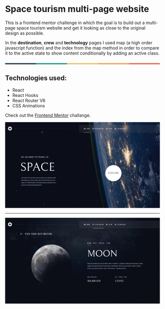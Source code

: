 # Space tourism multi-page website 

This is a frontend mentor challenge in which the goal is to build out a multi-page space tourism website and get it looking as close to the original design as possible.

In the **destination**, **crew** and **technology** pages I used map (a high order javascript function) and the index from the map method in order to compare it to the active state to show content conditionally by adding an active class.

![This is an image](https://raw.githubusercontent.com/philipHinch/underline/main/underline.png)

## Technologies used:

- React
- React Hooks
- React Router V6
- CSS Animations

Check out the [Frontend Mentor](https://www.frontendmentor.io/challenges/space-tourism-multipage-website-gRWj1URZ3) challange.

![home preview](https://raw.githubusercontent.com/philipHinch/space_tourism/main/src/assets/previews/home-desktop-preview.png)

---

![destination preview](https://raw.githubusercontent.com/philipHinch/space_tourism/main/src/assets/previews/destination-desktop-preview.png)

